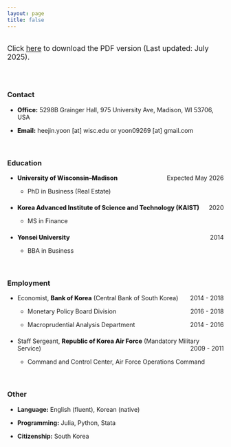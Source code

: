 ```yaml
---
layout: page
title: false
---
```


<div style="margin-bottom: 4.0em;margin-top: 2.0em;font-size: 1.2em">
Click <a href="link">here</a> to download the PDF version (Last updated: July 2025).
</div>


### Contact

<ul>
  <li>
   <div style="margin-bottom: 1em;margin-top: 1em">
<span style="font-weight: 800">Office:</span> 5298B Grainger Hall, 975 University Ave, Madison, WI 53706, USA 
  </div>
  </li>
  <li>
   <div style="margin-bottom: 1em;margin-top: 1em">
<span style="font-weight: 800">Email:</span> heejin.yoon [at] wisc.edu or yoon09269 [at] gmail.com
  </div>
  </li>
</ul>

<div style="margin-bottom: 0em;margin-top: 0.5em;">
  ㅤ
</div>

### Education

<ul>
  <li>
   <div style="margin-bottom: 1em;margin-top: 1em">
  <span style="font-weight: 800">University of Wisconsin–Madison</span> <span style="float:right;"> Expected May 2026</span>
  </div>
  </li>
 
   <ul>
      <li>
        <div style="margin-bottom: 1em;margin-top: 0.5em;">
         PhD in Business (Real Estate)
        </div>
      </li>
<!--      <li>
        <div style="margin-bottom: 1em;margin-top: 0.5em;">
         Committe: Lu Han (Chair), Yongheng Deng (Co-Chair), Erik Mayer
        </div>
      </li> -->
    </ul>
    <li>
   <div style="margin-bottom: 1em;margin-top: 1.5em">
  <span style="font-weight: 800">Korea Advanced Institute of Science and Technology (KAIST)</span> <span style="float:right;"> 2020</span>
  </div>
  </li>
     <ul>
      <li>
        <div style="margin-bottom: 1em;margin-top: 0.5em;">
         MS in Finance
        </div>
      </li>
    </ul>
         <li>
   <div style="margin-bottom: 1em;margin-top: 1.5em">
  <span style="font-weight: 800">Yonsei University</span> <span style="float:right;"> 2014</span>
  </div>
  </li>
     <ul>
      <li>
        <div style="margin-bottom: 1em;margin-top: 0.5em;">
         BBA in Business
        </div>
      </li>
    </ul>
</ul>

<div style="margin-bottom: 0em;margin-top: 0.5em;">
  ㅤ
</div>

### Employment

<ul>
  <li>
   <div style="margin-bottom: 1em;margin-top: 1em">
  Economist, <span style="font-weight: 800">Bank of Korea</span> (Central Bank of South Korea) <span style="float:right;"> 2014 - 2018</span>
  </div>
  </li>
 
   <ul>
      <li>
        <div style="margin-bottom: 1em;margin-top: 0.5em;">
         Monetary Policy Board Division<span style="float:right;"> 2016 - 2018</span>
        </div>
      </li>
     <li>
        <div style="margin-bottom: 1em;margin-top: 0.5em;">
         Macroprudential Analysis Department<span style="float:right;"> 2014 - 2016</span>
        </div>
      </li>
    </ul>
    <li>
   <div style="margin-bottom: 1em;margin-top: 1.5em">
  Staff Sergeant, <span style="font-weight: 800">Republic of Korea Air Force</span> (Mandatory Military Service) <span style="float:right;"> 2009 - 2011</span>
  </div>
  </li>
     <ul>
      <li>
        <div style="margin-bottom: 1em;margin-top: 0.5em;">
         Command and Control Center, Air Force Operations Command
        </div>
      </li>
    </ul>
</ul>

<div style="margin-bottom: 0em;margin-top: 0.5em;">
  ㅤ
</div>

### Other

<ul>
  <li>
   <div style="margin-bottom: 1em;margin-top: 1em">
<b>Language:</b> English (fluent), Korean (native)
  </div>
  </li>
  <li>
   <div style="margin-bottom: 1em;margin-top: 1em">
<b>Programming:</b> Julia, Python, Stata
  </div>
  </li>
  <li>
   <div style="margin-bottom: 1em;margin-top: 1em">
<b>Citizenship:</b> South Korea
  </div>
  </li>
</ul>

